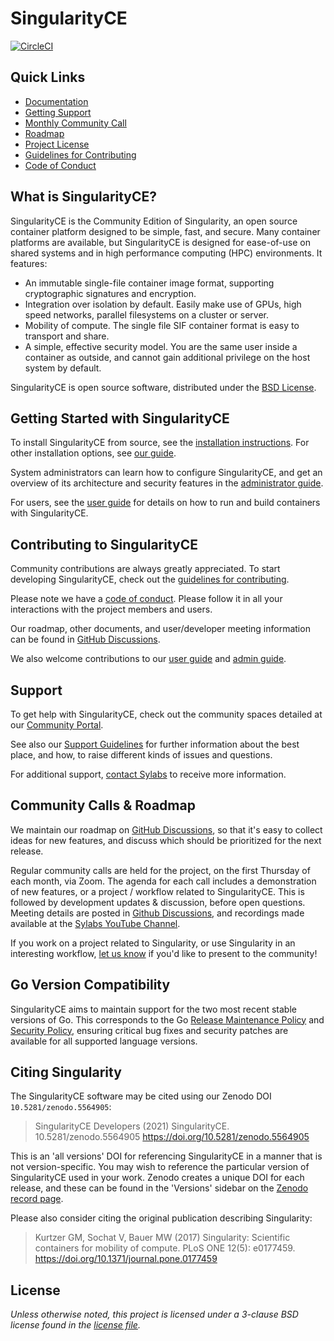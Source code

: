 # SingularityCE

[![CircleCI](https://circleci.com/gh/sylabs/singularity/tree/main.svg?style=svg)](https://circleci.com/gh/sylabs/singularity/tree/main)

## Quick Links

- [Documentation](https://www.sylabs.io/docs/)
- [Getting Support](#support)
- [Monthly Community Call](https://github.com/sylabs/singularity/discussions/categories/community-call)
- [Roadmap](https://github.com/sylabs/singularity/discussions/categories/roadmap)
- [Project License](LICENSE.md)
- [Guidelines for Contributing](CONTRIBUTING.md)
- [Code of Conduct](CODE_OF_CONDUCT.md)

## What is SingularityCE?

SingularityCE is the Community Edition of Singularity, an open source container
platform designed to be simple, fast, and secure. Many container platforms are
available, but SingularityCE is designed for ease-of-use on shared systems and in
high performance computing (HPC) environments. It features:

- An immutable single-file container image format, supporting cryptographic
  signatures and encryption.
- Integration over isolation by default. Easily make use of GPUs, high speed
  networks, parallel filesystems on a cluster or server.
- Mobility of compute. The single file SIF container format is easy to transport
  and share.
- A simple, effective security model. You are the same user inside a container
  as outside, and cannot gain additional privilege on the host system by
  default.

SingularityCE is open source software, distributed under the [BSD License](LICENSE.md).

## Getting Started with SingularityCE

To install SingularityCE from source, see the
[installation instructions](INSTALL.md). For other installation options, see
[our guide](https://www.sylabs.io/guides/latest/admin-guide/).

System administrators can learn how to configure SingularityCE, and get an
overview of its architecture and security features in the
[administrator guide](https://www.sylabs.io/guides/latest/admin-guide/).

For users, see the [user guide](https://www.sylabs.io/guides/latest/user-guide/)
for details on how to run and build containers with SingularityCE.

## Contributing to SingularityCE

Community contributions are always greatly appreciated. To start developing
SingularityCE, check out the [guidelines for contributing](CONTRIBUTING.md).

Please note we have a [code of conduct](CODE_OF_CONDUCT.md). Please follow it in
all your interactions with the project members and users.

Our roadmap, other documents, and user/developer meeting information can be
found in [GitHub Discussions](https://github.com/sylabs/singularity/discussions/).

We also welcome contributions to our
[user guide](https://github.com/sylabs/singularity-userdocs) and
[admin guide](https://github.com/sylabs/singularity-admindocs).

## Support

To get help with SingularityCE, check out the community spaces detailed at our
[Community Portal](https://sylabs.io/singularity#community).

See also our [Support Guidelines](SUPPORT.md) for further information about the
best place, and how, to raise different kinds of issues and questions.

For additional support, [contact Sylabs](https://sylabs.io/contact-us) to receive
more information.

## Community Calls & Roadmap

We maintain our roadmap on [GitHub
Discussions](https://github.com/sylabs/singularity/discussions/categories/roadmap),
so that it's easy to collect ideas for new features, and discuss which should be
prioritized for the next release.

Regular community calls are held for the project, on the first Thursday of each
month, via Zoom. The agenda for each call includes a demonstration of new
features, or a project / workflow related to SingularityCE. This is followed by
development updates & discussion, before open questions. Meeting details are
posted in [Github
Discussions](https://github.com/sylabs/singularity/discussions/categories/community-call),
and recordings made available at the [Sylabs YouTube
Channel](https://www.youtube.com/c/SylabsInc/videos).

If you work on a project related to Singularity, or use Singularity in an
interesting workflow, [let us know](mailto:community@sylabs.io) if you'd like to
present to the community!

## Go Version Compatibility

SingularityCE aims to maintain support for the two most recent stable versions
of Go. This corresponds to the Go
[Release Maintenance Policy](https://github.com/golang/go/wiki/Go-Release-Cycle#release-maintenance)
and [Security Policy](https://golang.org/security), ensuring critical bug
fixes and security patches are available for all supported language versions.

## Citing Singularity

The SingularityCE software may be cited using our Zenodo DOI `10.5281/zenodo.5564905`:

> SingularityCE Developers (2021) SingularityCE. 10.5281/zenodo.5564905
> <https://doi.org/10.5281/zenodo.5564905>

This is an 'all versions' DOI for referencing SingularityCE in a manner that is
not version-specific. You may wish to reference the particular version of
SingularityCE used in your work. Zenodo creates a unique DOI for each release,
and these can be found in the 'Versions' sidebar on the [Zenodo record page](https://doi.org/10.5281/zenodo.5564905).

Please also consider citing the original publication describing Singularity:

> Kurtzer GM, Sochat V, Bauer MW (2017) Singularity: Scientific containers for
> mobility of compute. PLoS ONE 12(5): e0177459.
> <https://doi.org/10.1371/journal.pone.0177459>

## License

_Unless otherwise noted, this project is licensed under a 3-clause BSD license
found in the [license file](LICENSE.md)._
